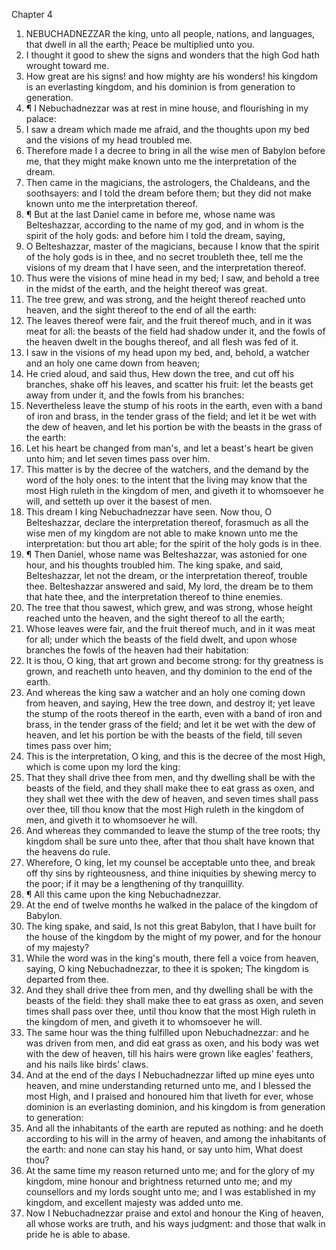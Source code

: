 

Chapter 4

1. NEBUCHADNEZZAR the king, unto all people, nations, and languages, that dwell in all the earth; Peace be multiplied unto you.
2. I thought it good to shew the signs and wonders that the high God hath wrought toward me.
3. How great are his signs!  and how mighty are his wonders! his kingdom is an everlasting kingdom, and his dominion is from generation to generation.
4. ¶ I Nebuchadnezzar was at rest in mine house, and flourishing in my palace:
5. I saw a dream which made me afraid, and the thoughts upon my bed and the visions of my head troubled me.
6. Therefore made I a decree to bring in all the wise men of Babylon before me, that they might make known unto me the interpretation of the dream.
7. Then came in the magicians, the astrologers, the Chaldeans, and the soothsayers: and I told the dream before them; but they did not make known unto me the interpretation thereof.
8. ¶ But at the last Daniel came in before me, whose name was Belteshazzar, according to the name of my god, and in whom is the spirit of the holy gods: and before him I told the dream, saying,
9. O Belteshazzar, master of the magicians, because I know that the spirit of the holy gods is in thee, and no secret troubleth thee, tell me the visions of my dream that I have seen, and the interpretation thereof.
10. Thus were the visions of mine head in my bed; I saw, and behold a tree in the midst of the earth, and the height thereof was great.
11. The tree grew, and was strong, and the height thereof reached unto heaven, and the sight thereof to the end of all the earth:
12. The leaves thereof were fair, and the fruit thereof much, and in it was meat for all: the beasts of the field had shadow under it, and the fowls of the heaven dwelt in the boughs thereof, and all flesh was fed of it.
13. I saw in the visions of my head upon my bed, and, behold, a watcher and an holy one came down from heaven;
14. He cried aloud, and said thus, Hew down the tree, and cut off his branches, shake off his leaves, and scatter his fruit: let the beasts get away from under it, and the fowls from his branches:
15. Nevertheless leave the stump of his roots in the earth, even with a band of iron and brass, in the tender grass of the field; and let it be wet with the dew of heaven, and let his portion be with the beasts in the grass of the earth:
16. Let his heart be changed from man's, and let a beast's heart be given unto him; and let seven times pass over him.
17. This matter is by the decree of the watchers, and the demand by the word of the holy ones: to the intent that the living may know that the most High ruleth in the kingdom of men, and giveth it to whomsoever he will, and setteth up over it the basest of men.
18. This dream I king Nebuchadnezzar have seen.  Now thou, O Belteshazzar, declare the interpretation thereof, forasmuch as all the wise men of my kingdom are not able to make known unto me the interpretation: but thou art able; for the spirit of the holy gods is in thee.
19. ¶ Then Daniel, whose name was Belteshazzar, was astonied for one hour, and his thoughts troubled him.  The king spake, and said, Belteshazzar, let not the dream, or the interpretation thereof, trouble thee.  Belteshazzar answered and said, My lord, the dream be to them that hate thee, and the interpretation thereof to thine enemies.
20. The tree that thou sawest, which grew, and was strong, whose height reached unto the heaven, and the sight thereof to all the earth;
21. Whose leaves were fair, and the fruit thereof much, and in it was meat for all; under which the beasts of the field dwelt, and upon whose branches the fowls of the heaven had their habitation:
22. It is thou, O king, that art grown and become strong: for thy greatness is grown, and reacheth unto heaven, and thy dominion to the end of the earth.
23. And whereas the king saw a watcher and an holy one coming down from heaven, and saying, Hew the tree down, and destroy it; yet leave the stump of the roots thereof in the earth, even with a band of iron and brass, in the tender grass of the field; and let it be wet with the dew of heaven, and let his portion be with the beasts of the field, till seven times pass over him;
24. This is the interpretation, O king, and this is the decree of the most High, which is come upon my lord the king:
25. That they shall drive thee from men, and thy dwelling shall be with the beasts of the field, and they shall make thee to eat grass as oxen, and they shall wet thee with the dew of heaven, and seven times shall pass over thee, till thou know that the most High ruleth in the kingdom of men, and giveth it to whomsoever he will.
26. And whereas they commanded to leave the stump of the tree roots; thy kingdom shall be sure unto thee, after that thou shalt have known that the heavens do rule.
27. Wherefore, O king, let my counsel be acceptable unto thee, and break off thy sins by righteousness, and thine iniquities by shewing mercy to the poor; if it may be a lengthening of thy tranquillity.
28. ¶ All this came upon the king Nebuchadnezzar.
29. At the end of twelve months he walked in the palace of the kingdom of Babylon.
30. The king spake, and said, Is not this great Babylon, that I have built for the house of the kingdom by the might of my power, and for the honour of my majesty?
31. While the word was in the king's mouth, there fell a voice from heaven, saying, O king Nebuchadnezzar, to thee it is spoken; The kingdom is departed from thee.
32. And they shall drive thee from men, and thy dwelling shall be with the beasts of the field: they shall make thee to eat grass as oxen, and seven times shall pass over thee, until thou know that the most High ruleth in the kingdom of men, and giveth it to whomsoever he will.
33. The same hour was the thing fulfilled upon Nebuchadnezzar: and he was driven from men, and did eat grass as oxen, and his body was wet with the dew of heaven, till his hairs were grown like eagles' feathers, and his nails like birds' claws.
34. And at the end of the days I Nebuchadnezzar lifted up mine eyes unto heaven, and mine understanding returned unto me, and I blessed the most High, and I praised and honoured him that liveth for ever, whose dominion is an everlasting dominion, and his kingdom is from generation to generation:
35. And all the inhabitants of the earth are reputed as nothing: and he doeth according to his will in the army of heaven, and among the inhabitants of the earth: and none can stay his hand, or say unto him, What doest thou?
36. At the same time my reason returned unto me; and for the glory of my kingdom, mine honour and brightness returned unto me; and my counsellors and my lords sought unto me; and I was established in my kingdom, and excellent majesty was added unto me.
37. Now I Nebuchadnezzar praise and extol and honour the King of heaven, all whose works are truth, and his ways judgment: and those that walk in pride he is able to abase.
